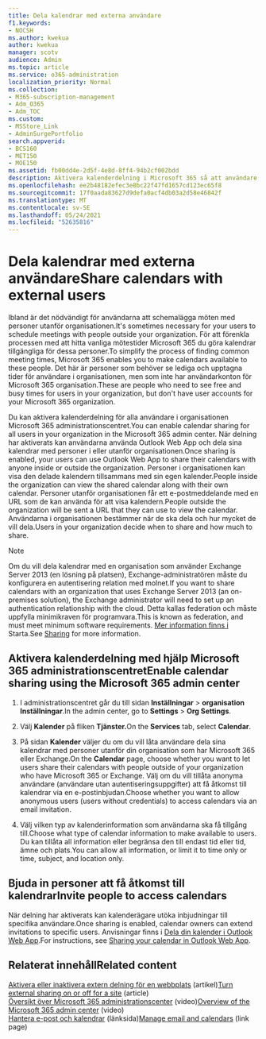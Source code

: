 ```yaml
---
title: Dela kalendrar med externa användare
f1.keywords:
- NOCSH
ms.author: kwekua
author: kwekua
manager: scotv
audience: Admin
ms.topic: article
ms.service: o365-administration
localization_priority: Normal
ms.collection:
- M365-subscription-management
- Adm_O365
- Adm_TOC
ms.custom:
- MSStore_Link
- AdminSurgePortfolio
search.appverid:
- BCS160
- MET150
- MOE150
ms.assetid: fb00dd4e-2d5f-4e8d-8ff4-94b2cf002bdd
description: Aktivera kalenderdelning i Microsoft 365 så att användare kan dela sina kalendrar med personer i eller utanför organisationen.
ms.openlocfilehash: ee2b48182efec3e8bc22f47fd1657cd123ec65f8
ms.sourcegitcommit: 17f0aada83627d9defa0acf4db03a2d58e46842f
ms.translationtype: MT
ms.contentlocale: sv-SE
ms.lasthandoff: 05/24/2021
ms.locfileid: "52635816"
---
```

# <a name="share-calendars-with-external-users"></a><span data-ttu-id="5d6ce-103">Dela kalendrar med externa användare</span><span class="sxs-lookup"><span data-stu-id="5d6ce-103">Share calendars with external users</span></span>

<span data-ttu-id="5d6ce-104">Ibland är det nödvändigt för användarna att schemalägga möten med personer utanför organisationen.</span><span class="sxs-lookup"><span data-stu-id="5d6ce-104">It's sometimes necessary for your users to schedule meetings with people outside your organization.</span></span> <span data-ttu-id="5d6ce-105">För att förenkla processen med att hitta vanliga mötestider Microsoft 365 du göra kalendrar tillgängliga för dessa personer.</span><span class="sxs-lookup"><span data-stu-id="5d6ce-105">To simplify the process of finding common meeting times, Microsoft 365 enables you to make calendars available to these people.</span></span> <span data-ttu-id="5d6ce-106">Det här är personer som behöver se lediga och upptagna tider för användare i organisationen, men som inte har användarkonton för Microsoft 365 organisation.</span><span class="sxs-lookup"><span data-stu-id="5d6ce-106">These are people who need to see free and busy times for users in your organization, but don't have user accounts for your Microsoft 365 organization.</span></span>

<span data-ttu-id="5d6ce-107">Du kan aktivera kalenderdelning för alla användare i organisationen Microsoft 365 administrationscentret.</span><span class="sxs-lookup"><span data-stu-id="5d6ce-107">You can enable calendar sharing for all users in your organization in the Microsoft 365 admin center.</span></span> <span data-ttu-id="5d6ce-108">När delning har aktiverats kan användarna använda Outlook Web App och dela sina kalendrar med personer i eller utanför organisationen.</span><span class="sxs-lookup"><span data-stu-id="5d6ce-108">Once sharing is enabled, your users can use Outlook Web App to share their calendars with anyone inside or outside the organization.</span></span> <span data-ttu-id="5d6ce-109">Personer i organisationen kan visa den delade kalendern tillsammans med sin egen kalender.</span><span class="sxs-lookup"><span data-stu-id="5d6ce-109">People inside the organization can view the shared calendar along with their own calendar.</span></span> <span data-ttu-id="5d6ce-110">Personer utanför organisationen får ett e-postmeddelande med en URL som de kan använda för att visa kalendern.</span><span class="sxs-lookup"><span data-stu-id="5d6ce-110">People outside the organization will be sent a URL that they can use to view the calendar.</span></span> <span data-ttu-id="5d6ce-111">Användarna i organisationen bestämmer när de ska dela och hur mycket de vill dela.</span><span class="sxs-lookup"><span data-stu-id="5d6ce-111">Users in your organization decide when to share and how much to share.</span></span>

> [!NOTE]
> <span data-ttu-id="5d6ce-112">Om du vill dela kalendrar med en organisation som använder Exchange Server 2013 (en lösning på platsen), Exchange-administratören måste du konfigurera en autentisering relation med molnet.</span><span class="sxs-lookup"><span data-stu-id="5d6ce-112">If you want to share calendars with an organization that uses Exchange Server 2013 (an on-premises solution), the Exchange administrator will need to set up an authentication relationship with the cloud.</span></span> <span data-ttu-id="5d6ce-113">Detta kallas federation och måste uppfylla minimikraven för programvara.</span><span class="sxs-lookup"><span data-stu-id="5d6ce-113">This is known as federation, and must meet minimum software requirements.</span></span> <span data-ttu-id="5d6ce-114">[Mer information finns i ](/exchange/sharing-exchange-2013-help) Starta.</span><span class="sxs-lookup"><span data-stu-id="5d6ce-114">See [Sharing](/exchange/sharing-exchange-2013-help) for more information.</span></span>
  
## <a name="enable-calendar-sharing-using-the-microsoft-365-admin-center"></a><span data-ttu-id="5d6ce-115">Aktivera kalenderdelning med hjälp Microsoft 365 administrationscentret</span><span class="sxs-lookup"><span data-stu-id="5d6ce-115">Enable calendar sharing using the Microsoft 365 admin center</span></span>

1. <span data-ttu-id="5d6ce-116">I administrationscentret går du till sidan **Inställningar** \> **organisation Inställningar**.</span><span class="sxs-lookup"><span data-stu-id="5d6ce-116">In the admin center, go to **Settings** \> **Org Settings**.</span></span>

2. <span data-ttu-id="5d6ce-117">Välj **Kalender** på fliken **Tjänster.**</span><span class="sxs-lookup"><span data-stu-id="5d6ce-117">On the **Services** tab, select **Calendar**.</span></span>
  
3. <span data-ttu-id="5d6ce-118">På sidan **Kalender** väljer du om du vill låta användare dela sina kalendrar med personer utanför din organisation som har Microsoft 365 eller Exchange.</span><span class="sxs-lookup"><span data-stu-id="5d6ce-118">On the **Calendar** page, choose whether you want to let users share their calendars with people outside of your organization who have Microsoft 365 or Exchange.</span></span> <span data-ttu-id="5d6ce-119">Välj om du vill tillåta anonyma användare (användare utan autentiseringsuppgifter) att få åtkomst till kalendrar via en e-postinbjudan.</span><span class="sxs-lookup"><span data-stu-id="5d6ce-119">Choose whether you want to allow anonymous users (users without credentials) to access calendars via an email invitation.</span></span>

4. <span data-ttu-id="5d6ce-120">Välj vilken typ av kalenderinformation som användarna ska få tillgång till.</span><span class="sxs-lookup"><span data-stu-id="5d6ce-120">Choose what type of calendar information to make available to users.</span></span> <span data-ttu-id="5d6ce-121">Du kan tillåta all information eller begränsa den till endast tid eller tid, ämne och plats.</span><span class="sxs-lookup"><span data-stu-id="5d6ce-121">You can allow all information, or limit it to time only or time, subject, and location only.</span></span>

## <a name="invite-people-to-access-calendars"></a><span data-ttu-id="5d6ce-122">Bjuda in personer att få åtkomst till kalendrar</span><span class="sxs-lookup"><span data-stu-id="5d6ce-122">Invite people to access calendars</span></span>

<span data-ttu-id="5d6ce-123">När delning har aktiverats kan kalenderägare utöka inbjudningar till specifika användare.</span><span class="sxs-lookup"><span data-stu-id="5d6ce-123">Once sharing is enabled, calendar owners can extend invitations to specific users.</span></span> <span data-ttu-id="5d6ce-124">Anvisningar finns i [Dela din kalender i Outlook Web App](https://support.microsoft.com/office/7ecef8ae-139c-40d9-bae2-a23977ee58d5).</span><span class="sxs-lookup"><span data-stu-id="5d6ce-124">For instructions, see [Sharing your calendar in Outlook Web App](https://support.microsoft.com/office/7ecef8ae-139c-40d9-bae2-a23977ee58d5).</span></span>

## <a name="related-content"></a><span data-ttu-id="5d6ce-125">Relaterat innehåll</span><span class="sxs-lookup"><span data-stu-id="5d6ce-125">Related content</span></span>

<span data-ttu-id="5d6ce-126">[Aktivera eller inaktivera extern delning för en webbplats](/sharepoint/change-external-sharing-site) (artikel)</span><span class="sxs-lookup"><span data-stu-id="5d6ce-126">[Turn external sharing on or off for a site](/sharepoint/change-external-sharing-site) (article)</span></span>\
<span data-ttu-id="5d6ce-127">[Översikt över Microsoft 365 administrationscenter](../../business-video/admin-center-overview.md) (video)</span><span class="sxs-lookup"><span data-stu-id="5d6ce-127">[Overview of the Microsoft 365 admin center](../../business-video/admin-center-overview.md) (video)</span></span>\
<span data-ttu-id="5d6ce-128">[Hantera e-post och kalendrar](../email/index.yml) (länksida)</span><span class="sxs-lookup"><span data-stu-id="5d6ce-128">[Manage email and calendars](../email/index.yml) (link page)</span></span>